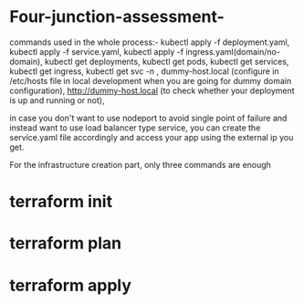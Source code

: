# Four-junction-assessment-
commands used in the whole process:-
kubectl apply -f deployment.yaml,
kubectl apply -f service.yaml,
kubectl apply -f ingress.yaml(domain/no-domain),
kubectl get deployments,
kubectl get pods,
kubectl get services,
kubectl get ingress,
kubectl get svc -n <namespace-of-ingress-controller>,
<ingress-controller-ip> dummy-host.local (configure in /etc/hosts file in local development when you are going for dummy domain configuration),
http://dummy-host.local (to check whether your deployment is up and running or not),


in case you don't want to use nodeport to avoid single point of failure and instead want to use load balancer type service, you can create the service.yaml file accordingly and access your app using the external ip you get.

For the infrastructure creation part, only three commands are enough 
# terraform init 
# terraform plan 
# terraform apply 
